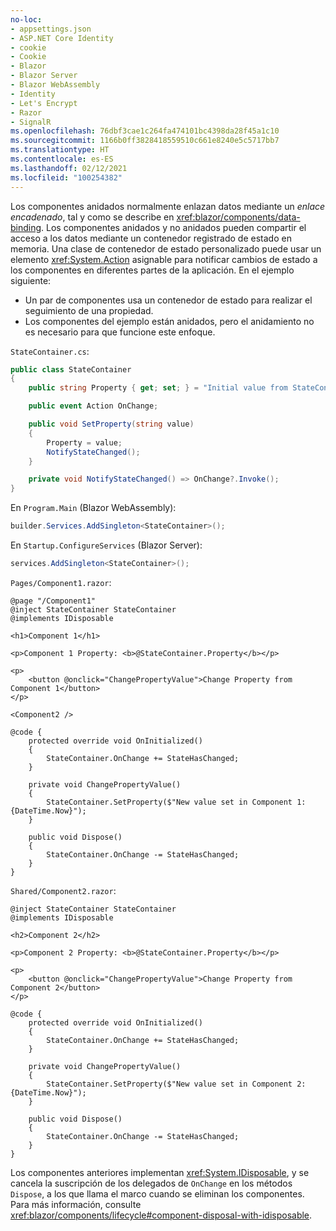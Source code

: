 ```yaml
---
no-loc:
- appsettings.json
- ASP.NET Core Identity
- cookie
- Cookie
- Blazor
- Blazor Server
- Blazor WebAssembly
- Identity
- Let's Encrypt
- Razor
- SignalR
ms.openlocfilehash: 76dbf3cae1c264fa474101bc4398da28f45a1c10
ms.sourcegitcommit: 1166b0ff3828418559510c661e8240e5c5717bb7
ms.translationtype: HT
ms.contentlocale: es-ES
ms.lasthandoff: 02/12/2021
ms.locfileid: "100254382"
---
```

Los componentes anidados normalmente enlazan datos mediante un *enlace encadenado*, tal y como se describe en <xref:blazor/components/data-binding>. Los componentes anidados y no anidados pueden compartir el acceso a los datos mediante un contenedor registrado de estado en memoria. Una clase de contenedor de estado personalizado puede usar un elemento <xref:System.Action> asignable para notificar cambios de estado a los componentes en diferentes partes de la aplicación. En el ejemplo siguiente:

* Un par de componentes usa un contenedor de estado para realizar el seguimiento de una propiedad.
* Los componentes del ejemplo están anidados, pero el anidamiento no es necesario para que funcione este enfoque.

`StateContainer.cs`:

```csharp
public class StateContainer
{
    public string Property { get; set; } = "Initial value from StateContainer";

    public event Action OnChange;

    public void SetProperty(string value)
    {
        Property = value;
        NotifyStateChanged();
    }

    private void NotifyStateChanged() => OnChange?.Invoke();
}
```

En `Program.Main` (Blazor WebAssembly):

```csharp
builder.Services.AddSingleton<StateContainer>();
```

En `Startup.ConfigureServices` (Blazor Server):

```csharp
services.AddSingleton<StateContainer>();
```

`Pages/Component1.razor`:

```razor
@page "/Component1"
@inject StateContainer StateContainer
@implements IDisposable

<h1>Component 1</h1>

<p>Component 1 Property: <b>@StateContainer.Property</b></p>

<p>
    <button @onclick="ChangePropertyValue">Change Property from Component 1</button>
</p>

<Component2 />

@code {
    protected override void OnInitialized()
    {
        StateContainer.OnChange += StateHasChanged;
    }

    private void ChangePropertyValue()
    {
        StateContainer.SetProperty($"New value set in Component 1: {DateTime.Now}");
    }

    public void Dispose()
    {
        StateContainer.OnChange -= StateHasChanged;
    }
}
```

`Shared/Component2.razor`:

```razor
@inject StateContainer StateContainer
@implements IDisposable

<h2>Component 2</h2>

<p>Component 2 Property: <b>@StateContainer.Property</b></p>

<p>
    <button @onclick="ChangePropertyValue">Change Property from Component 2</button>
</p>

@code {
    protected override void OnInitialized()
    {
        StateContainer.OnChange += StateHasChanged;
    }

    private void ChangePropertyValue()
    {
        StateContainer.SetProperty($"New value set in Component 2: {DateTime.Now}");
    }

    public void Dispose()
    {
        StateContainer.OnChange -= StateHasChanged;
    }
}
```

Los componentes anteriores implementan <xref:System.IDisposable>, y se cancela la suscripción de los delegados de `OnChange` en los métodos `Dispose`, a los que llama el marco cuando se eliminan los componentes. Para más información, consulte <xref:blazor/components/lifecycle#component-disposal-with-idisposable>.
